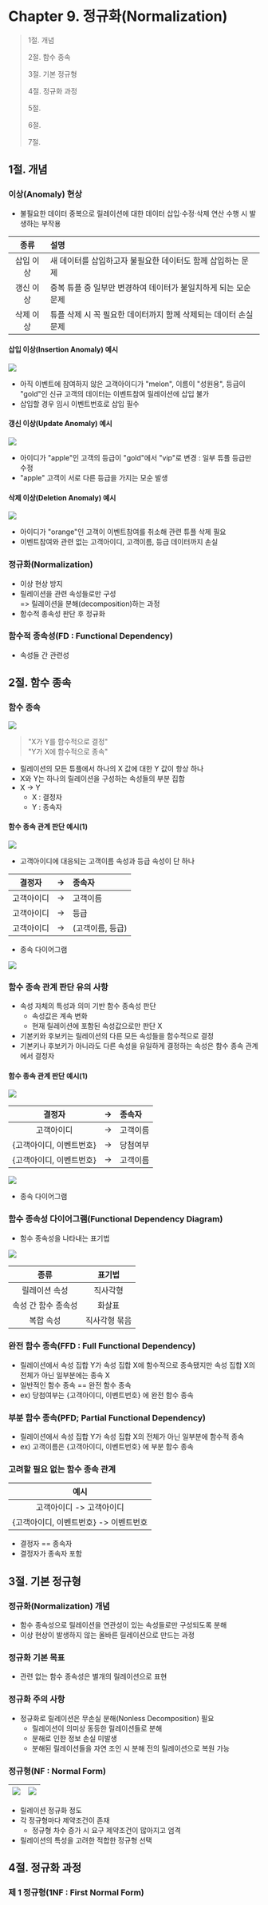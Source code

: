 # Chapter 9. 정규화(Normalization)

> 1절. 개념
>
> 2절. 함수 종속
>
> 3절. 기본 정규형
>
> 4절. 정규화 과정
>
> 5절.
>
> 6절.
>
> 7절.

## 1절. 개념

### 이상(Anomaly) 현상

- 불필요한 데이터 중복으로 릴레이션에 대한 데이터 삽입·수정·삭제 연산 수행 시
  발생하는 부작용

|   종류    | 설명                                                             |
| :-------: | :--------------------------------------------------------------- |
| 삽입 이상 | 새 데이터를 삽입하고자 불필요한 데이터도 함께 삽입하는 문제      |
| 갱신 이상 | 중복 튜플 중 일부만 변경하여 데이터가 불일치하게 되는 모순 문제  |
| 삭제 이상 | 튜플 삭제 시 꼭 필요한 데이터까지 함께 삭제되는 데이터 손실 문제 |

#### 삽입 이상(Insertion Anomaly) 예시

<img src="https://github.com/BangYunseo/TIL/blob/main/ComputerScience/DataBase/Image/ch09/ch09-01-IA.PNG"  height="auto" />

- 아직 이벤트에 참여하지 않은 고객아이디가 "melon", 이름이 "성원용", 등급이 "gold"인 신규 고객의 데이터는 이벤트참여 릴레이션에 삽입 불가
- 삽입할 경우 임시 이벤트번호로 삽입 필수

#### 갱신 이상(Update Anomaly) 예시

<img src="https://github.com/BangYunseo/TIL/blob/main/ComputerScience/DataBase/Image/ch09/ch09-02-UA.PNG"  height="auto" />

- 아이디가 "apple"인 고객의 등급이 "gold"에서 "vip"로 변경 : 일부 튜플 등급만 수정
- "apple" 고객이 서로 다른 등급을 가지는 모순 발생

#### 삭제 이상(Deletion Anomaly) 예시

<img src="https://github.com/BangYunseo/TIL/blob/main/ComputerScience/DataBase/Image/ch09/ch09-03-DA.PNG"  height="auto" />

- 아이디가 "orange"인 고객이 이벤트참여를 취소해 관련 튜플 삭제 필요
- 이벤트참여와 관련 없는 고객아이디, 고객이름, 등급 데이터까지 손실

### 정규화(Normalization)

- 이상 현상 방지
- 릴레이션을 관련 속성들로만 구성  
  => 릴레이션을 분해(decomposition)하는 과정
- 함수적 종속성 판단 후 정규화

### 함수적 종속성(FD : Functional Dependency)

- 속성들 간 관련성

## 2절. 함수 종속

### 함수 종속

<img src="https://github.com/BangYunseo/TIL/blob/main/ComputerScience/DataBase/Image/ch09/ch09-04-FD.PNG" height="auto" />

> "X가 Y를 함수적으로 결정"  
> "Y가 X에 함수적으로 종속"

- 릴레이션의 모든 튜플에서 하나의 X 값에 대한 Y 값이 항상 하나
- X와 Y는 하나의 릴레이션을 구성하는 속성들의 부분 집합
- X → Y
  - X : 결정자
  - Y : 종속자

#### 함수 종속 관계 판단 예시(1)

<img src="https://github.com/BangYunseo/TIL/blob/main/ComputerScience/DataBase/Image/ch09/ch09-05-UR.PNG" height="auto" />

- 고객아이디에 대응되는 고객이름 속성과 등급 속성이 단 하나

|   결정자   | ->  | 종속자           |
| :--------: | :-: | :--------------- |
| 고객아이디 | ->  | 고객이름         |
| 고객아이디 | ->  | 등급             |
| 고객아이디 | ->  | (고객이름, 등급) |

- 종속 다이어그램

<img src="https://github.com/BangYunseo/TIL/blob/main/ComputerScience/DataBase/Image/ch09/ch09-06-diagramU.PNG" height="auto" />

### 함수 종속 관계 판단 유의 사항

- 속성 자체의 특성과 의미 기반 함수 종속성 판단
  - 속성값은 계속 변화
  - 현재 릴레이션에 포함된 속성값으로만 판단 X
- 기본키와 후보키는 릴레이션의 다른 모든 속성들을 함수적으로 결정
- 기본키나 후보키가 아니라도 다른 속성을 유일하게 결정하는 속성은 함수 종속 관계에서 결정자

#### 함수 종속 관계 판단 예시(1)

<img src="https://github.com/BangYunseo/TIL/blob/main/ComputerScience/DataBase/Image/ch09/ch09-07-ER.PNG" height="auto" />

|          결정자          | ->  | 종속자   |
| :----------------------: | :-: | :------- |
|        고객아이디        | ->  | 고객이름 |
| {고객아이디, 이벤트번호} | ->  | 당첨여부 |
| {고객아이디, 이벤트번호} | ->  | 고객이름 |

<img src="https://github.com/BangYunseo/TIL/blob/main/ComputerScience/DataBase/Image/ch09/ch09-08-diagramUN.PNG" height="auto" />

- 종속 다이어그램

### 함수 종속성 다이어그램(Functional Dependency Diagram)

- 함수 종속성을 나타내는 표기법

<img src="https://github.com/BangYunseo/TIL/blob/main/ComputerScience/DataBase/Image/ch09/ch09-09-FDD.PNG" height="auto" />

|        종류         |    표기법     |
| :-----------------: | :-----------: |
|    릴레이션 속성    |   직사각형    |
| 속성 간 함수 종속성 |    화살표     |
|      복합 속성      | 직사각형 묶음 |

### 완전 함수 종속(FFD : Full Functional Dependency)

- 릴레이션에서 속성 집합 Y가 속성 집합 X에 함수적으로 종속됐지만 속성 집합 X의 전체가 아닌 일부분에는 종속 X
- 일반적인 함수 종속 == 완전 함수 종속
- ex) 당첨여부는 {고객아이디, 이벤트번호} 에 완전 함수 종속

### 부분 함수 종속(PFD; Partial Functional Dependency)

- 릴레이션에서 속성 집합 Y가 속성 집합 X의 전체가 아닌 일부분에 함수적 종속
- ex) 고객이름은 {고객아이디, 이벤트번호} 에 부분 함수 종속

### 고려할 필요 없는 함수 종속 관계

|                  예시                  |
| :------------------------------------: |
|        고객아이디 -> 고객아이디        |
| {고객아이디, 이벤트번호} -> 이벤트번호 |

- 결정자 == 종속자
- 결정자가 종속자 포함

## 3절. 기본 정규형

### 정규화(Normalization) 개념

- 함수 종속성으로 릴레이션을 연관성이 있는 속성들로만 구성되도록 분해
- 이상 현상이 발생하지 않는 올바른 릴레이션으로 만드는 과정

### 정규화 기본 목표

- 관련 없는 함수 종속성은 별개의 릴레이션으로 표현

### 정규화 주의 사항

- 정규화로 릴레이션은 무손실 분해(Nonless Decomposition) 필요
  - 릴레이션이 의미상 동등한 릴레이션들로 분해
  - 분해로 인한 정보 손실 미발생
  - 분해된 릴레이션들을 자연 조인 시 분해 전의 릴레이션으로 복원 가능

### 정규형(NF : Normal Form)

| <img src="https://github.com/BangYunseo/TIL/blob/main/ComputerScience/DataBase/Image/ch09/ch09-10-NF1.PNG" height="auto" /> | <img src="https://github.com/BangYunseo/TIL/blob/main/ComputerScience/DataBase/Image/ch09/ch09-11-NF2.PNG" height="auto" /> |
| --------------------------------------------------------------------------------------------------------------------------- | --------------------------------------------------------------------------------------------------------------------------- |

- 릴레이션 정규화 정도
- 각 정규형마다 제약조건이 존재
  - 정규형 차수 증가 시 요구 제약조건이 많아지고 엄격
- 릴레이션의 특성을 고려한 적합한 정규형 선택

## 4절. 정규화 과정

### 제 1 정규형(1NF : First Normal Form)
